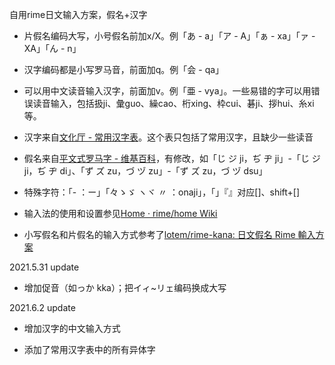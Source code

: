 自用rime日文输入方案，假名+汉字

- 片假名编码大写，小号假名前加x/X。例「あ - a」「ア - A」「ぁ - xa」「ァ - XA」「ん - n」

- 汉字编码都是小写罗马音，前面加q。例「会 - qa」

- 可以用中文读音输入汉字，前面加v。例「亜 - vya」。一些易错的字可以用错误读音输入，包括扱ji、彙guo、繰cao、桁xing、枠cui、碁ji、拶hui、糸xi等。

- 汉字来自[文化厅 - 常用汉字表](http://www.bunka.go.jp/kokugo_nihongo/sisaku/joho/joho/kakuki/14/tosin02/index.html)。这个表只包括了常用汉字，且缺少一些读音

- 假名来自[平文式罗马字 - 维基百科](https://zh.wikipedia.org/wiki/%E5%B9%B3%E6%96%87%E5%BC%8F%E7%BD%97%E9%A9%AC%E5%AD%97)，有修改，如「じ ジ ji，ぢ ヂ ji」-「じ ジ ji，ぢ ヂ di」、「ず ズ zu，づ ヅ zu」-「ず ズ zu，づ ヅ dsu」

- 特殊字符：「- ：ー」「々ゝゞ	ヽヾ	〃	：onaji」，「」『』对应[]、shift+[]

- 输入法的使用和设置参见[Home · rime/home Wiki](https://github.com/rime/home/wiki)

- 小写假名和片假名的输入方式参考了[lotem/rime-kana: 日文假名 Rime 輸入方案](https://github.com/lotem/rime-kana)


2021.5.31 update

- 增加促音（如っか kka）；把イィ~リェ编码换成大写


2021.6.2 update

- 增加汉字的中文输入方式

- 添加了常用汉字表中的所有异体字
